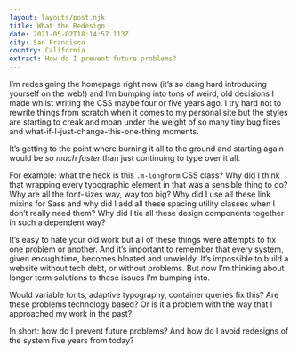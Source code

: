 ```yaml
---
layout: layouts/post.njk
title: What the Redesign
date: 2021-05-02T18:14:57.113Z
city: San Francisco
country: California
extract: How do I prevent future problems?
---
```


I’m redesigning the homepage right now (it’s so dang hard introducing yourself on the web!) and I’m bumping into tons of weird, old decisions I made whilst writing the CSS maybe four or five years ago. I try hard not to rewrite things from scratch when it comes to my personal site but the styles are starting to creak and moan under the weight of so many tiny bug fixes and what-if-I-just-change-this-one-thing moments.

It’s getting to the point where burning it all to the ground and starting again would be _so much faster_ than just continuing to type over it all.

For example: what the heck is this `.m-longform` CSS class? Why did I think that wrapping every typographic element in that was a sensible thing to do? Why are all the font-sizes way, way too big? Why did I use all these link mixins for Sass and why did I add all these spacing utility classes when I don’t really need them? Why did I tie all these design components together in such a dependent way?

It’s easy to hate your old work but all of these things were attempts to fix one problem or another. And it’s important to remember that every system, given enough time, becomes bloated and unwieldy. It’s impossible to build a website without tech debt, or without problems. But now I’m thinking about longer term solutions to these issues I’m bumping into.

Would variable fonts, adaptive typography, container queries fix this? Are these problems technology based? Or is it a problem with the way that I approached my work in the past?

In short: how do I prevent future problems? And how do I avoid redesigns of the system five years from today?
